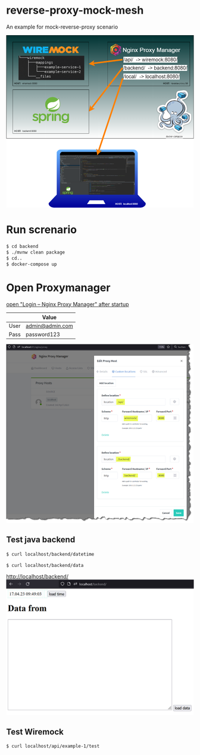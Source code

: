 # reverse-proxy-mock-mesh
An example for mock-reverse-proxy scenario

![](docs/catcher.png)

# Run screnario
````shell
$ cd backend
$ ./mvnw clean package
$ cd..
$ docker-compose up
````

# Open Proxymanager
[open "Login – Nginx Proxy Manager" after startup](http://localhost:81/login)

|      | Value           |
|------|-----------------|
| User | admin@admin.com |
| Pass | password123     |

![](docs/Proxmanager_Configuration_For_Wiremock_and_Java_Backend.png)

## Test java backend
```shell
$ curl localhost/backend/datetime
```

```shell
$ curl localhost/backend/data
```
[http://localhost/backend/](http://localhost/backend/)
![](docs/Static_Content_from_Java-Backend.jpg)

## Test Wiremock
````shell
$ curl localhost/api/example-1/test
````